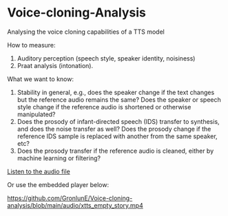 # Voice-cloning-Analysis
Analysing the voice cloning capabilities of a TTS model

How to measure: 

1. Auditory perception (speech style, speaker identity, noisiness)
2. Praat analysis (intonation).

What we want to know:

1. Stability in general, e.g., does the speaker change if the text changes but the reference audio remains the same? Does the speaker or speech style change if the reference audio is shortened or otherwise manipulated?
2. Does the prosody of infant-directed speech (IDS) transfer to synthesis, and does the noise transfer as well? Does the prosody change if the reference IDS sample is replaced with another from the same speaker, etc?
3. Does the prosody transfer if the reference audio is cleaned, either by machine learning or filtering?

[Listen to the audio file](audio/xtts_empty_story.mp4)

Or use the embedded player below:


https://github.com/GronlunE/Voice-cloning-analysis/blob/main/audio/xtts_empty_story.mp4
